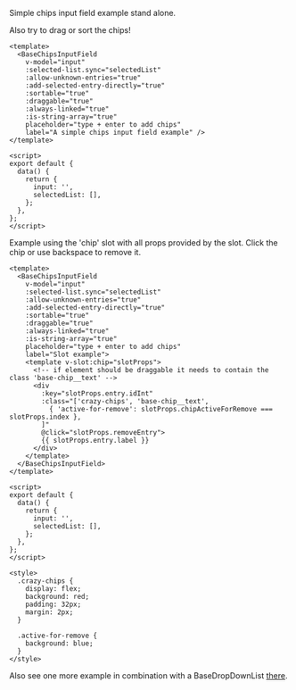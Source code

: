 Simple chips input field example stand alone.

Also try to drag or sort the chips!

```vue
<template>
  <BaseChipsInputField
    v-model="input"
    :selected-list.sync="selectedList"
    :allow-unknown-entries="true"
    :add-selected-entry-directly="true"
    :sortable="true"
    :draggable="true"
    :always-linked="true"
    :is-string-array="true"
    placeholder="type + enter to add chips"
    label="A simple chips input field example" />
</template>

<script>
export default {
  data() {
    return {
      input: '',
      selectedList: [],
    };
  },
};
</script>
```


Example using the 'chip' slot with all props provided by the slot. Click the chip or use backspace to remove it.

```vue
<template>
  <BaseChipsInputField
    v-model="input"
    :selected-list.sync="selectedList"
    :allow-unknown-entries="true"
    :add-selected-entry-directly="true"
    :sortable="true"
    :draggable="true"
    :always-linked="true"
    :is-string-array="true"
    placeholder="type + enter to add chips"
    label="Slot example">
    <template v-slot:chip="slotProps">
      <!-- if element should be draggable it needs to contain the class 'base-chip__text' -->
      <div
        :key="slotProps.entry.idInt"
        :class="['crazy-chips', 'base-chip__text',
          { 'active-for-remove': slotProps.chipActiveForRemove === slotProps.index },
        ]"
        @click="slotProps.removeEntry">
        {{ slotProps.entry.label }}
      </div>
    </template>
  </BaseChipsInputField>
</template>

<script>
export default {
  data() {
    return {
      input: '',
      selectedList: [],
    };
  },
};
</script>

<style>
  .crazy-chips {
    display: flex;
    background: red;
    padding: 32px;
    margin: 2px;
  }

  .active-for-remove {
    background: blue;
  }
</style>
```

Also see one more example in combination with a BaseDropDownList [there](#basedropdownlist).
